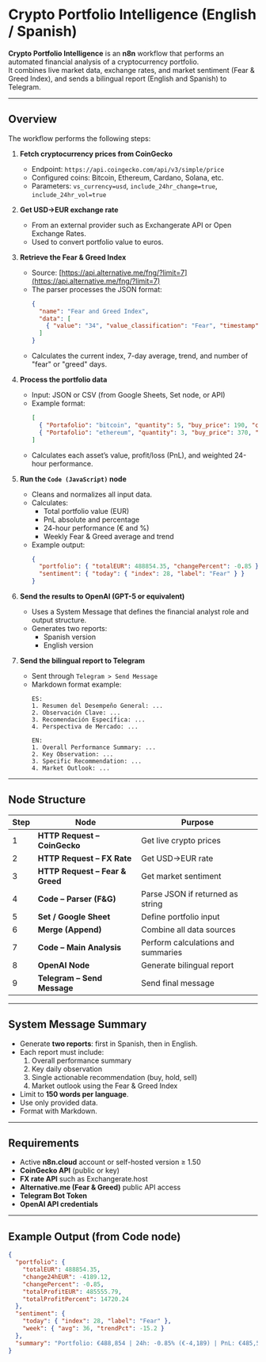 # Crypto Portfolio Intelligence (English / Spanish)

**Crypto Portfolio Intelligence** is an **n8n** workflow that performs an automated financial analysis of a cryptocurrency portfolio.  
It combines live market data, exchange rates, and market sentiment (Fear & Greed Index), and sends a bilingual report (English and Spanish) to Telegram.

---

## Overview

The workflow performs the following steps:

1. **Fetch cryptocurrency prices from CoinGecko**
   - Endpoint: `https://api.coingecko.com/api/v3/simple/price`
   - Configured coins: Bitcoin, Ethereum, Cardano, Solana, etc.
   - Parameters: `vs_currency=usd`, `include_24hr_change=true`, `include_24hr_vol=true`

2. **Get USD→EUR exchange rate**
   - From an external provider such as Exchangerate API or Open Exchange Rates.
   - Used to convert portfolio value to euros.

3. **Retrieve the Fear & Greed Index**
   - Source: [https://api.alternative.me/fng/?limit=7](https://api.alternative.me/fng/?limit=7)
   - The parser processes the JSON format:
     ```json
     {
       "name": "Fear and Greed Index",
       "data": [
         { "value": "34", "value_classification": "Fear", "timestamp": "..." }
       ]
     }
     ```
   - Calculates the current index, 7-day average, trend, and number of "fear" or "greed" days.

4. **Process the portfolio data**
   - Input: JSON or CSV (from Google Sheets, Set node, or API)
   - Example format:
     ```json
     [
       { "Portafolio": "bitcoin", "quantity": 5, "buy_price": 190, "currency": "USD", "state": "registered" },
       { "Portafolio": "ethereum", "quantity": 3, "buy_price": 370, "currency": "USD", "state": "registered" }
     ]
     ```
   - Calculates each asset’s value, profit/loss (PnL), and weighted 24-hour performance.

5. **Run the `Code (JavaScript)` node**
   - Cleans and normalizes all input data.
   - Calculates:
     - Total portfolio value (EUR)
     - PnL absolute and percentage
     - 24-hour performance (€ and %)
     - Weekly Fear & Greed average and trend
   - Example output:
     ```json
     {
       "portfolio": { "totalEUR": 488854.35, "changePercent": -0.85 },
       "sentiment": { "today": { "index": 28, "label": "Fear" } }
     }
     ```

6. **Send the results to OpenAI (GPT-5 or equivalent)**
   - Uses a System Message that defines the financial analyst role and output structure.
   - Generates two reports:
     - Spanish version
     - English version

7. **Send the bilingual report to Telegram**
   - Sent through `Telegram > Send Message`
   - Markdown format example:
     ```
     ES:
     1. Resumen del Desempeño General: ...
     2. Observación Clave: ...
     3. Recomendación Específica: ...
     4. Perspectiva de Mercado: ...

     EN:
     1. Overall Performance Summary: ...
     2. Key Observation: ...
     3. Specific Recommendation: ...
     4. Market Outlook: ...
     ```

---

## Node Structure

| Step | Node | Purpose |
|------|------|----------|
| 1 | **HTTP Request – CoinGecko** | Get live crypto prices |
| 2 | **HTTP Request – FX Rate** | Get USD→EUR rate |
| 3 | **HTTP Request – Fear & Greed** | Get market sentiment |
| 4 | **Code – Parser (F&G)** | Parse JSON if returned as string |
| 5 | **Set / Google Sheet** | Define portfolio input |
| 6 | **Merge (Append)** | Combine all data sources |
| 7 | **Code – Main Analysis** | Perform calculations and summaries |
| 8 | **OpenAI Node** | Generate bilingual report |
| 9 | **Telegram – Send Message** | Send final message |

---

## System Message Summary

- Generate **two reports**: first in Spanish, then in English.  
- Each report must include:
  1. Overall performance summary  
  2. Key daily observation  
  3. Single actionable recommendation (buy, hold, sell)  
  4. Market outlook using the Fear & Greed Index  
- Limit to **150 words per language**.  
- Use only provided data.  
- Format with Markdown.

---

## Requirements

- Active **n8n.cloud** account or self-hosted version ≥ 1.50  
- **CoinGecko API** (public or key)  
- **FX rate API** such as Exchangerate.host  
- **Alternative.me (Fear & Greed)** public API access  
- **Telegram Bot Token**  
- **OpenAI API credentials**

---

## Example Output (from Code node)

```json
{
  "portfolio": {
    "totalEUR": 488854.35,
    "change24hEUR": -4189.12,
    "changePercent": -0.85,
    "totalProfitEUR": 485555.79,
    "totalProfitPercent": 14720.24
  },
  "sentiment": {
    "today": { "index": 28, "label": "Fear" },
    "week": { "avg": 36, "trendPct": -15.2 }
  },
  "summary": "Portfolio: €488,854 | 24h: -0.85% (€-4,189) | PnL: €485,556 | F&G: 28 (Fear)"
}
